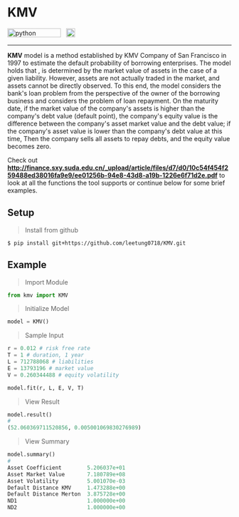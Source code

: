 # KMV

<p align="left">
    <a href="https://www.python.org/">
        <img src="https://ForTheBadge.com/images/badges/made-with-python.svg"
            alt="python", width="120" height="20"></a> &nbsp;
    <a href="https://opensource.org/licenses/MIT">
        <img src="https://img.shields.io/badge/License-MIT-brightgreen.svg?style=flat-square"
            alt="MIT license",width="120" height="20"></a> &nbsp;
</p>


---

**KMV**  model is a method established by KMV Company of San Francisco in 1997 to estimate the default probability of borrowing enterprises. The model holds that , is determined by the market value of assets in the case of a given liability. However, assets are not actually traded in the market, and assets cannot be directly observed. To this end, the model considers the bank's loan problem from the perspective of the owner of the borrowing business and considers the problem of loan repayment. On the maturity date, if the market value of the company's assets is higher than the company's debt value (default point), the company's equity value is the difference between the company's asset market value and the debt value; if the company's asset value is lower than the company's debt value at this time, Then the company sells all assets to repay debts, and the equity value becomes zero.

Check out **http://finance.sxy.suda.edu.cn/_upload/article/files/d7/d0/10c54f454f259488ed38016fa9e9/ee01256b-94e8-43d8-a19b-1226e6f71d2e.pdf** to look at all the functions the tool supports or continue below for some brief examples.


## Setup

> Install from github

```shell
$ pip install git+https://github.com/leetung0718/KMV.git
```

## Example
> Import Module
```python
from kmv import KMV
```
> Initialize Model
```python
model = KMV()
```
> Sample Input
```python
r = 0.012 # risk free rate
T = 1 # duration, 1 year
L = 712788068 # liabilities
E = 13793196 # market value
V = 0.260344488 # equity volatility

model.fit(r, L, E, V, T)
```
> View Result
```python
model.result()
#
(52.060369711520856, 0.005001069830276989)
```
> View Summary
```python
model.summary()
#
Asset Coefficient        5.206037e+01
Asset Market Value       7.180789e+08
Asset Volatility         5.001070e-03
Default Distance KMV     1.473288e+00
Default Distance Merton  3.875728e+00
ND1                      1.000000e+00
ND2                      1.000000e+00
```